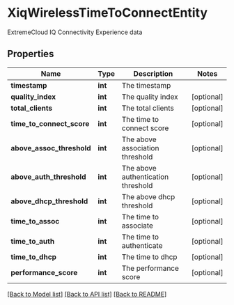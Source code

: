 # XiqWirelessTimeToConnectEntity

ExtremeCloud IQ Connectivity Experience data
## Properties
Name | Type | Description | Notes
------------ | ------------- | ------------- | -------------
**timestamp** | **int** | The timestamp | 
**quality_index** | **int** | The quality index | [optional] 
**total_clients** | **int** | The total clients | [optional] 
**time_to_connect_score** | **int** | The time to connect score | [optional] 
**above_assoc_threshold** | **int** | The above association threshold | [optional] 
**above_auth_threshold** | **int** | The above authentication threshold | [optional] 
**above_dhcp_threshold** | **int** | The above dhcp threshold | [optional] 
**time_to_assoc** | **int** | The time to associate | [optional] 
**time_to_auth** | **int** | The time to authenticate | [optional] 
**time_to_dhcp** | **int** | The time to dhcp | [optional] 
**performance_score** | **int** | The performance score | [optional] 

[[Back to Model list]](../README.md#documentation-for-models) [[Back to API list]](../README.md#documentation-for-api-endpoints) [[Back to README]](../README.md)



